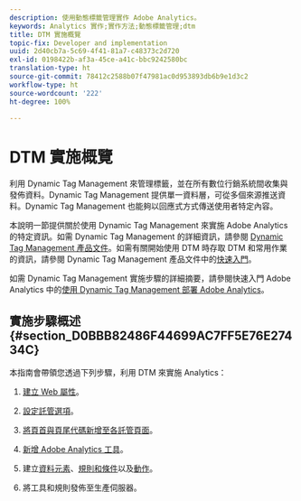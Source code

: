 ```yaml
---
description: 使用動態標籤管理實作 Adobe Analytics。
keywords: Analytics 實作;實作方法;動態標籤管理;dtm
title: DTM 實施概覽
topic-fix: Developer and implementation
uuid: 2d40cb7a-5c69-4f41-81a7-c48373c2d720
exl-id: 0198422b-af3a-45ce-a41c-bbc9242580bc
translation-type: ht
source-git-commit: 78412c2588b07f47981ac0d953893db6b9e1d3c2
workflow-type: ht
source-wordcount: '222'
ht-degree: 100%

---
```


# DTM 實施概覽

利用 Dynamic Tag Management 來管理標籤，並在所有數位行銷系統間收集與發佈資料。Dynamic Tag Management 提供單一資料層，可從多個來源推送資料。Dynamic Tag Management 也能夠以回應式方式傳送使用者特定內容。

本說明一節提供關於使用 Dynamic Tag Management 來實施 Adobe Analytics 的特定資訊。如需 Dynamic Tag Management 的詳細資訊，請參閱 [Dynamic Tag Management 產品文件](https://docs.adobe.com/content/help/zh-Hant/dtm/using/dtm-home.html)。如需有關開始使用 DTM 時存取 DTM 和常用作業的資訊，請參閱 Dynamic Tag Management 產品文件中的[快速入門](https://docs.adobe.com/content/help/zh-Hant/dtm/using/getting-started/get-started.html)。

如需 Dynamic Tag Management 實施步驟的詳細摘要，請參閱快速入門 Adobe Analytics 中的[使用 Dynamic Tag Management 部署 Adobe Analytics](https://docs.adobe.com/content/help/zh-Hant/analytics/implementation/other/dtm/dtm-implementation-overview.html)。

## 實施步驟概述 {#section_D0BBB82486F44699AC7FF5E76E27434C}

本指南會帶領您透過下列步驟，利用 DTM 來實施 Analytics：

1. [建立 Web 屬性](/help/implement/other/dtm/t-create-web-property.md)。
1. [設定託管選項](/help/implement/other/dtm/t-configure-hosting.md)。
1. [將頁首與頁尾代碼新增至各託管頁面](/help/implement/other/dtm/c-headers-footers/t-header-footer-code.md)。
1. [新增 Adobe Analytics 工具](/help/implement/other/dtm/c-aa-tool/analytics-dtm.md)。
1. 建立[資料元素](/help/implement/other/dtm/t-data-element.md)、[規則和條件](/help/implement/other/dtm/c-rules/t-rules-create.md)以及[動作](/help/implement/other/dtm/c-rules/t-rules-actions.md)。

1. 將工具和規則發佈至生產伺服器。
